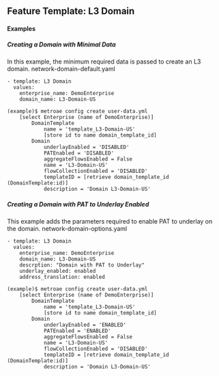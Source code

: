 ## Feature Template: L3 Domain
#### Examples

##### Creating a Domain with Minimal Data
In this example, the minimum required data is passed to create an L3 domain.  network-domain-default.yaml
```
- template: L3 Domain
  values:
    enterprise_name: DemoEnterprise
    domain_name: L3-Domain-US

```
```
(example)$ metroae config create user-data.yml
    [select Enterprise (name of DemoEnterprise)]
        DomainTemplate
            name = 'template_L3-Domain-US'
            [store id to name domain_template_id]
        Domain
            underlayEnabled = 'DISABLED'
            PATEnabled = 'DISABLED'
            aggregateFlowsEnabled = False
            name = 'L3-Domain-US'
            flowCollectionEnabled = 'DISABLED'
            templateID = [retrieve domain_template_id (DomainTemplate:id)]
            description = 'Domain L3-Domain-US'

```

##### Creating a Domain with PAT to Underlay Enabled
This example adds the parameters required to enable PAT to underlay on the domain.  network-domain-options.yaml
```
- template: L3 Domain
  values:
    enterprise_name: DemoEnterprise
    domain_name: L3-Domain-US
    descrption: "Domain with PAT to Underlay"
    underlay_enabled: enabled
    address_translation: enabled

```
```
(example)$ metroae config create user-data.yml
    [select Enterprise (name of DemoEnterprise)]
        DomainTemplate
            name = 'template_L3-Domain-US'
            [store id to name domain_template_id]
        Domain
            underlayEnabled = 'ENABLED'
            PATEnabled = 'ENABLED'
            aggregateFlowsEnabled = False
            name = 'L3-Domain-US'
            flowCollectionEnabled = 'DISABLED'
            templateID = [retrieve domain_template_id (DomainTemplate:id)]
            description = 'Domain L3-Domain-US'

```
